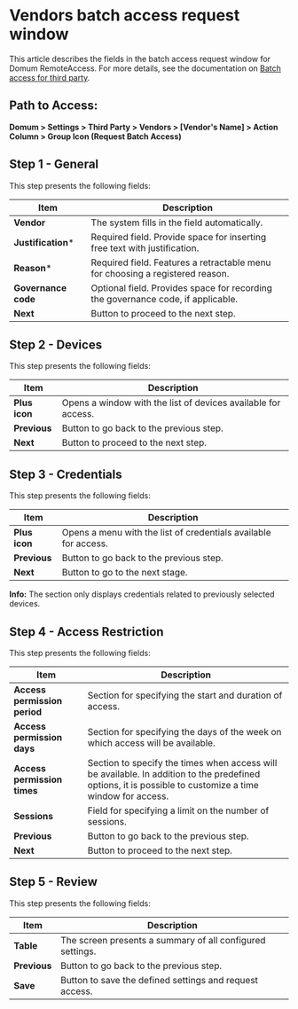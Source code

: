# Vendors batch access request window

This article describes the fields in the batch access request window for Domum RemoteAccess. For more details, see the documentation on [Batch access for third party](/v3-32/docs/domum-batch-access-third-parties).

## **Path to Access:**
**Domum > Settings > Third Party > Vendors > [Vendor's Name] > Action Column > Group Icon (Request Batch Access)**

## Step 1 - General

This step presents the following fields:

| Item            | Description                                               |
| --------------- | --------------------------------------------------------- |
| **Vendor**          | The system fills in the field automatically.               |
| **Justification***  | Required field. Provide space for inserting free text with justification. |
| **Reason***         | Required field. Features a retractable menu for choosing a registered reason. |
| **Governance code** | Optional field. Provides space for recording the governance code, if applicable. |
| **Next**            | Button to proceed to the next step.                         |

## Step 2 - Devices

This step presents the following fields:

| Item       | Description                                               |
| ---------- | --------------------------------------------------------- |
| **Plus icon**  | Opens a window with the list of devices available for access. |
| **Previous**   | Button to go back to the previous step.                   |
| **Next**       | Button to proceed to the next step.                        |

## Step 3 - Credentials

This step presents the following fields:

| Item       | Description                                               |
| ---------- | --------------------------------------------------------- |
| **Plus icon**  | Opens a menu with the list of credentials available for access. |
| **Previous**   | Button to go back to the previous step.                   |
| **Next**       | Button to go to the next stage.                            |

**Info:**
The section only displays credentials related to previously selected devices.

## Step 4 - Access Restriction

This step presents the following fields:

| Item                       | Description                                               |
| -------------------------- | --------------------------------------------------------- |
| **Access permission period**   | Section for specifying the start and duration of access.   |
| **Access permission days**     | Section for specifying the days of the week on which access will be available. |
| **Access permission times**    | Section to specify the times when access will be available. In addition to the predefined options, it is possible to customize a time window for access. |
| **Sessions**                   | Field for specifying a limit on the number of sessions.    |
| **Previous**                   | Button to go back to the previous step.                   |
| **Next**                       | Button to proceed to the next step.                        |

## Step 5 - Review

This step presents the following fields:

| Item     | Description                                               |
| -------- | --------------------------------------------------------- |
| **Table**    | The screen presents a summary of all configured settings.  |
| **Previous** | Button to go back to the previous step.                   |
| **Save**     | Button to save the defined settings and request access.   |
